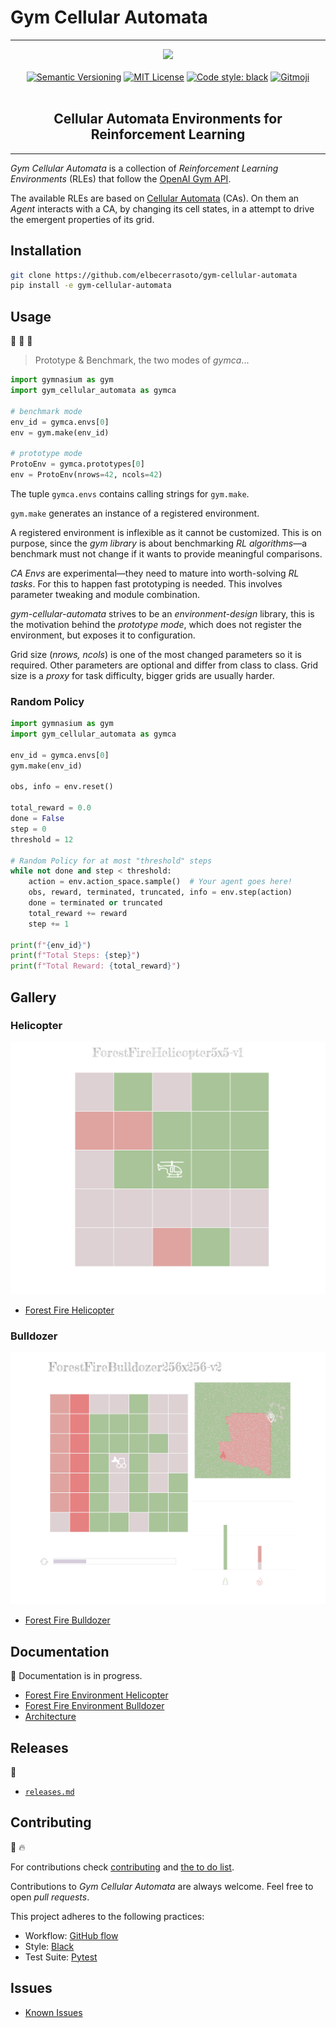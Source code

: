 # Gym Cellular Automata
---

<p align="center">
    <a href="pics/gym_cellular_automata.svg"><img src="pics/gym_cellular_automata.svg"></a>
    <br />
    <br />
    <a href="https://semver.org/"><img src="https://img.shields.io/badge/version-0.5.6-blue" alt="Semantic Versioning"></a>
    <a href="http://choosealicense.com/licenses/mit/"><img src="https://img.shields.io/badge/license-MIT-red.svg?style=flat" alt="MIT License"></a>
    <a href="https://github.com/psf/black"><img src="https://img.shields.io/badge/code%20style-black-000000.svg" alt="Code style: black"></a>
    <a href="https://gitmoji.dev"><img src="https://img.shields.io/badge/gitmoji-%20😜%20😍-FFDD67.svg" alt="Gitmoji"></a>
    <br />
    <br />
    <h2 align="center">Cellular Automata Environments for Reinforcement Learning</h2>
</p>
<hr />

_Gym Cellular Automata_ is a collection of _Reinforcement Learning Environments_ (RLEs) that follow the [OpenAI Gym API](https://gym.openai.com/docs).

The available RLEs are based on [Cellular Automata](https://en.wikipedia.org/wiki/Cellular_automaton) (CAs). On them an _Agent_ interacts with a CA, by changing its cell states, in a attempt to drive the emergent properties of its grid.

## Installation

```bash
git clone https://github.com/elbecerrasoto/gym-cellular-automata
pip install -e gym-cellular-automata
```

## Usage

:carousel_horse: :carousel_horse: :carousel_horse:

> Prototype & Benchmark, the two modes of _gymca_...

```python
import gymnasium as gym
import gym_cellular_automata as gymca

# benchmark mode
env_id = gymca.envs[0]
env = gym.make(env_id)

# prototype mode
ProtoEnv = gymca.prototypes[0]
env = ProtoEnv(nrows=42, ncols=42)
```

The tuple `gymca.envs` contains calling strings for `gym.make`.

`gym.make` generates an instance of a registered environment.

A registered environment is inflexible as it cannot be
customized. This is on purpose, since the _gym library_ is
about benchmarking _RL algorithms_—a benchmark must not change
if it wants to provide meaningful comparisons.

_CA Envs_ are experimental—they need to mature into worth-solving _RL tasks_. For this to happen fast prototyping is needed. This involves parameter tweaking and module combination.

_gym-cellular-automata_ strives to be an _environment-design_ library, this is the motivation behind the _prototype mode_, which does not register the environment, but exposes it to configuration.

Grid size (_nrows, ncols_) is one of the most changed parameters so it is required. Other parameters are optional and differ from class to class. Grid size is a _proxy_ for task difficulty, bigger grids are usually harder.

### Random Policy

```python
import gymnasium as gym
import gym_cellular_automata as gymca

env_id = gymca.envs[0]
gym.make(env_id)

obs, info = env.reset()

total_reward = 0.0
done = False
step = 0
threshold = 12

# Random Policy for at most "threshold" steps
while not done and step < threshold:
    action = env.action_space.sample()  # Your agent goes here!
    obs, reward, terminated, truncated, info = env.step(action)
    done = terminated or truncated
    total_reward += reward
    step += 1

print(f"{env_id}")
print(f"Total Steps: {step}")
print(f"Total Reward: {total_reward}")
```

## Gallery

### Helicopter ###

![Forest Fire Helicopter](./pics/render_helicopter.svg)

+ [Forest Fire Helicopter](./gym_cellular_automata/forest_fire/helicopter/README.md)

### Bulldozer ###

![Forest Fire Bulldozer](./pics/render_bulldozer.svg)

+ [Forest Fire Bulldozer](./gym_cellular_automata/forest_fire/bulldozer/README.md)

## Documentation

:construction_worker: Documentation is in progress.

+ [Forest Fire Environment Helicopter](./gym_cellular_automata/forest_fire/helicopter/README.md)
+ [Forest Fire Environment Bulldozer](./gym_cellular_automata/forest_fire/bulldozer/README.md)
+ [Architecture](./docs/architecture.md)

## Releases

:drum:
+ [`releases.md`](./releases.md)

## Contributing

:evergreen_tree: :fire:

For contributions check [contributing](./CONTRIBUTING.md) and [the to do list](todo.md).

Contributions to _Gym Cellular Automata_ are always welcome. Feel free to open _pull requests_.

This project adheres to the following practices:

+ Workflow: [GitHub flow](https://guides.github.com/introduction/flow/)
+ Style: [Black](https://github.com/psf/black)
+ Test Suite: [Pytest](https://docs.pytest.org/en/stable/index.html)

## Issues

+ [Known Issues](./issues.md)
